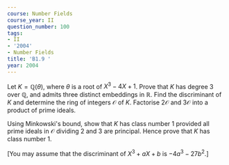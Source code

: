 ```yaml
---
course: Number Fields
course_year: II
question_number: 100
tags:
- II
- '2004'
- Number Fields
title: 'B1.9 '
year: 2004
---
```



Let $K=\mathbb{Q}(\theta)$, where $\theta$ is a root of $X^{3}-4 X+1$. Prove that $K$ has degree 3 over $\mathbb{Q}$, and admits three distinct embeddings in $\mathbb{R}$. Find the discriminant of $K$ and determine the ring of integers $\mathcal{O}$ of $K$. Factorise $2 \mathcal{O}$ and $3 \mathcal{O}$ into a product of prime ideals.

Using Minkowski's bound, show that $K$ has class number 1 provided all prime ideals in $\mathcal{O}$ dividing 2 and 3 are principal. Hence prove that $K$ has class number $1 .$

[You may assume that the discriminant of $X^{3}+a X+b$ is $-4 a^{3}-27 b^{2}$.]